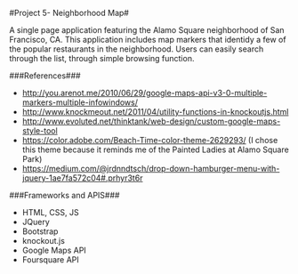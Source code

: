 #Project 5- Neighborhood Map#

A single page application featuring the Alamo Square neighborhood of San Francisco, CA. This application includes map markers that identidy a few of the popular restaurants in the neighborhood. Users can easily search through the list, through simple browsing function.

###References###

* http://you.arenot.me/2010/06/29/google-maps-api-v3-0-multiple-markers-multiple-infowindows/
* http://www.knockmeout.net/2011/04/utility-functions-in-knockoutjs.html
* http://www.evoluted.net/thinktank/web-design/custom-google-maps-style-tool
* https://color.adobe.com/Beach-Time-color-theme-2629293/ (I chose this theme because it reminds me of the Painted Ladies at Alamo Square Park)
* https://medium.com/@jrdnndtsch/drop-down-hamburger-menu-with-jquery-1ae7fa572c04#.prhyr3t6r

###Frameworks and APIS###
* HTML, CSS, JS
* JQuery
* Bootstrap
* knockout.js
* Google Maps API
* Foursquare API
